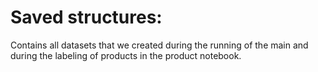 # Saved structures: 
Contains all datasets that we created during the running of the main and during the labeling of products in the product notebook.
